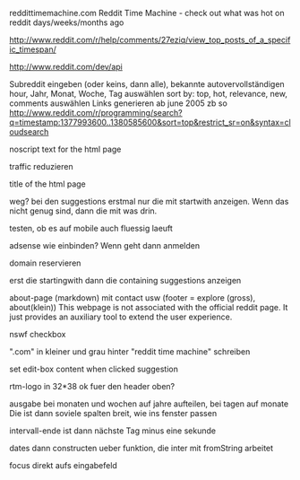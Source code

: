 reddittimemachine.com
Reddit Time Machine - check out what was hot on reddit days/weeks/months ago

http://www.reddit.com/r/help/comments/27eziq/view_top_posts_of_a_specific_timespan/

http://www.reddit.com/dev/api

Subreddit eingeben (oder keins, dann alle), bekannte autovervollständigen
hour, Jahr, Monat, Woche, Tag auswählen
sort by: top, hot, relevance, new, comments auswählen
Links generieren ab june 2005
zb so
http://www.reddit.com/r/programming/search?q=timestamp:1377993600..1380585600&sort=top&restrict_sr=on&syntax=cloudsearch

noscript text for the html page

traffic reduzieren

title of the html page

weg? bei den suggestions erstmal nur die mit startwith anzeigen. Wenn das nicht genug sind, dann die mit was drin.

testen, ob es auf mobile auch fluessig laeuft

adsense wie einbinden? Wenn geht dann anmelden

domain reservieren

erst die startingwith dann die containing suggestions anzeigen

about-page (markdown) mit contact usw (footer = explore (gross), about(klein))
This webpage is not associated with the official reddit page. It just provides an auxiliary tool to extend the user experience.

nswf checkbox

".com" in kleiner und grau hinter "reddit time machine" schreiben

set edit-box content when clicked suggestion

rtm-logo in 32*38 ok fuer den header oben?

ausgabe bei monaten und wochen auf jahre aufteilen, bei tagen auf monate
Die ist dann soviele spalten breit, wie ins fenster passen

intervall-ende ist dann nächste Tag minus eine sekunde

dates dann constructen ueber funktion, die inter mit fromString arbeitet

focus direkt aufs eingabefeld